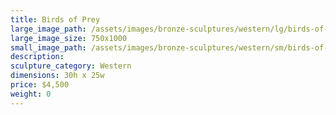 ```yaml
---
title: Birds of Prey
large_image_path: /assets/images/bronze-sculptures/western/lg/birds-of-prey.jpg
large_image_size: 750x1000
small_image_path: /assets/images/bronze-sculptures/western/sm/birds-of-prey.jpg
description:
sculpture_category: Western
dimensions: 30h x 25w
price: $4,500
weight: 0
---
```

